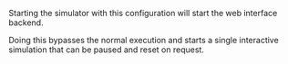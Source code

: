 Starting the simulator with this configuration will start the web interface backend.

Doing this bypasses the normal execution and starts a single interactive simulation that can be paused and reset on request.